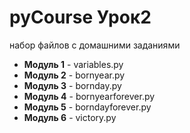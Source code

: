 # pyCourse Урок2
набор файлов с домашними заданиями
+ **Модуль 1** - variables.py
+ **Модуль 2** - bornyear.py
+ **Модуль 3** - bornday.py
+ **Модуль 4** - bornyearforever.py
+ **Модуль 5** - borndayforever.py
+ **Модуль 6** - victory.py